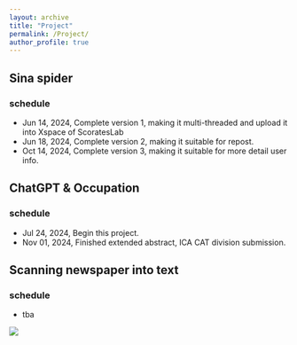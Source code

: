 ```yaml
---
layout: archive
title: "Project"
permalink: /Project/
author_profile: true
---
```

## Sina spider
### schedule
- Jun 14, 2024, Complete version 1, making it multi-threaded and upload it into Xspace of ScoratesLab
- Jun 18, 2024, Complete version 2, making it suitable for repost.
- Oct 14, 2024, Complete version 3, making it suitable for more detail user info.

## ChatGPT & Occupation
### schedule
- Jul 24, 2024, Begin this project.
- Nov 01, 2024, Finished extended abstract, ICA CAT division submission.

## Scanning newspaper into text
### schedule
- tba


<img src="https://user-images.githubusercontent.com/543384/192227995-fdb3a693-2f68-4dc4-b9bd-06053066322f.png">
